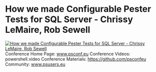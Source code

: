 # How we made Configurable Pester Tests for SQL Server - Chrissy LeMaire, Rob Sewell

[![How we made Configurable Pester Tests for SQL Server - Chrissy LeMaire, Rob Sewell](https://i4.ytimg.com/vi/3XahgUEp12I/hqdefault.jpg "How we made Configurable Pester Tests for SQL Server - Chrissy LeMaire, Rob Sewell")](https://www.youtube.com/watch?v=3XahgUEp12I)
Conference Home Page: www.psconf.eu
Conference Videos: powershell.video
Conference Materials: https://github.com/psconfeu
Community: www.psusers.eu


